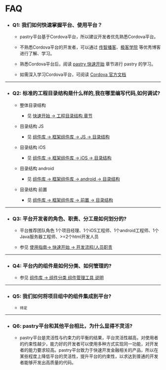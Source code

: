 # FAQ

  * ### Q1: 我们如何快速掌握平台、使用平台？
  
      * pastry平台基于Cordova平台，所以建议开发者优先熟悉Cordova平台。
      
      * 不熟悉Cordova平台的开发者，可以通过 [传智播客][net_cordovablog]、[极客学院][net_cordovablog1] 等优秀博客进行了解、学习。
      
      * 熟悉Cordova平台后，阅读 [pastry 快速开始][md_index] 章节进行 pastry 的学习。
      
      * 如需深入学习Cordova平台，可阅读 [Cordova 官方文档][cordova_doc]
      
- - - - - - - - -
  * ### Q2: 标准的工程目录结构是什么样的,我在哪里编写代码,如何调试?
      
      * 整体目录结构
      
        * 见 [快速开始 -> 工程目录结构 章节][md_index]
      
      * 目录结构 JS
      
        * 见 [组件库 -> 框架组件库 -> JS -> 目录结构][md_tutorials_js]
      
      * 目录结构 iOS
      
        * 见 [组件库 -> 框架组件库 -> iOS -> 目录结构][md_tutorials_ios]
      
      * 目录结构 android
      
        * 见 [组件库 -> 框架组件库 -> android -> 目录结构][md_tutorials_android]
      
      * 目录结构 前置
      
        * 见 [组件库 -> 框架组件库 -> 前置 -> 目录结构][md_tutorials_fo]
        
- - - - - - - - -
  * ### Q3: 平台开发者的角色、职责、分工是如何划分的?
      * 平台推荐团队角色 1个项目经理、1个iOS工程师、1个android工程师、1个Java服务器工程师、>=2个html开发人员
      
      * 参见 [使用指南-> 快速开始 -> 开发流程/人员职责][md_index]

- - - - - - - - -
  * ### Q4: 平台内的组件是如何分类、如何管理的?
      * 参见 [组件库 -> 组件分类 组件管理工具 说明][md_plugin]

- - - - - - - - -
  * ### Q5: 我们如何将项目组中的组件集成到平台?
      * `待定`

- - - - - - - - -
  * ### Q6: pastry平台和其他平台相比，为什么显得不灵活?
      * pastry平台是灵活性与约束力的平衡的结果，平台灵活性越高，对使用者的约束性越少，能力好的开发者可以使用多种方式实现同一功能，对开发者的能力要求较高。pastry平台致力于快速开发金融相关的产品，所以在某些程度上降低平台的灵活性，提升平台的约束性，以求达到普通的开发者能够开发出高质量的代码。

[issues]: #

      
[net_cordovablog]: http://www.itcast.cn/news/20151228/14522674095.shtml
[net_cordovablog1]: http://wiki.jikexueyuan.com/project/apache-cordova-tutorial/
[cordova_doc]: http://cordova.apache.org/docs/en/latest/

[md_index]: index.md
[md_tutorials_js]: tutorials/pastry-js.md
[md_tutorials_ios]: tutorials/pastry-js.md
[md_tutorials_android]: tutorials/pastry-js.md
[md_tutorials_fo]: tutorials/pastry-js.md

[md_plugin]: plugins/plugins.md
